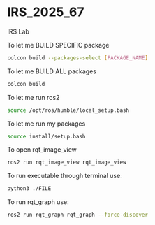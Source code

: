 # IRS_2025_67
IRS Lab

To let me BUILD SPECIFIC package
```bash
colcon build --packages-select [PACKAGE_NAME]
```

To let me BUILD ALL packages
```bash
colcon build
```

To let me run ros2 
```bash
source /opt/ros/humble/local_setup.bash
```

To let me run my packages
```bash
source install/setup.bash
```

To open rqt_image_view
```bash
ros2 run rqt_image_view rqt_image_view
```

To run executable through terminal use:
```bash
python3 ./FILE
```

To run rqt_graph use:
```bash
ros2 run rqt_graph rqt_graph --force-discover
```